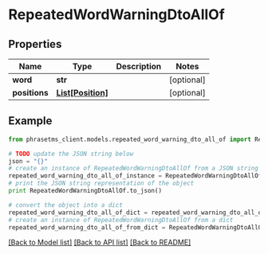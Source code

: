 # RepeatedWordWarningDtoAllOf

## Properties

| Name          | Type                              | Description | Notes      |
| ------------- | --------------------------------- | ----------- | ---------- |
| **word**      | **str**                           |             | [optional] |
| **positions** | [**List[Position]**](Position.md) |             | [optional] |

## Example

```python
from phrasetms_client.models.repeated_word_warning_dto_all_of import RepeatedWordWarningDtoAllOf

# TODO update the JSON string below
json = "{}"
# create an instance of RepeatedWordWarningDtoAllOf from a JSON string
repeated_word_warning_dto_all_of_instance = RepeatedWordWarningDtoAllOf.from_json(json)
# print the JSON string representation of the object
print RepeatedWordWarningDtoAllOf.to_json()

# convert the object into a dict
repeated_word_warning_dto_all_of_dict = repeated_word_warning_dto_all_of_instance.to_dict()
# create an instance of RepeatedWordWarningDtoAllOf from a dict
repeated_word_warning_dto_all_of_from_dict = RepeatedWordWarningDtoAllOf.from_dict(repeated_word_warning_dto_all_of_dict)
```

[[Back to Model list]](../README.md#documentation-for-models) [[Back to API list]](../README.md#documentation-for-api-endpoints) [[Back to README]](../README.md)
